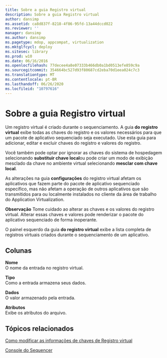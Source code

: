 ```yaml
---
title: Sobre a guia Registro virtual
description: Sobre a guia Registro virtual
author: dansimp
ms.assetid: ca8d837f-8218-4f86-95fd-13a44dccd022
ms.reviewer: ''
manager: dansimp
ms.author: dansimp
ms.pagetype: mdop, appcompat, virtualization
ms.mktglfcycl: deploy
ms.sitesec: library
ms.prod: w10
ms.date: 06/16/2016
ms.openlocfilehash: 77decee4a8e07333b466db0a1bd0513efe859c9a
ms.sourcegitcommit: 354664bc527d93f80687cd2eba70d1eea024c7c3
ms.translationtype: MT
ms.contentlocale: pt-BR
ms.lasthandoff: 06/26/2020
ms.locfileid: "10797616"
---
```

# Sobre a guia Registro virtual


Um registro virtual é criado durante o sequenciamento. A guia **do registro virtual** exibe todas as chaves do registro e os valores necessários para que um pacote de aplicativo sequenciado seja executado. Use esta guia para adicionar, editar e excluir chaves do registro e valores do registro.

Você também pode optar por ignorar as chaves do sistema de hospedagem selecionando **substituir chave local**ou pode criar um modo de exibição mesclado da chave no ambiente virtual selecionando **mesclar com chave local**.

As alterações na guia **configurações** do registro virtual afetam os aplicativos que fazem parte do pacote de aplicativo sequenciado específico, mas não afetam a operação de outros aplicativos que são transmitidos para ou localmente instalados no cliente da área de trabalho do Application Virtualization.

**Observação**  Tome cuidado ao alterar as chaves e os valores do registro virtual. Alterar essas chaves e valores pode renderizar o pacote do aplicativo sequenciado de forma inoperante.

 

O painel esquerdo da guia **do registro virtual** exibe a lista completa de registros virtuais criados durante o sequenciamento de um aplicativo.

## Colunas


<a href="" id="name"></a>**Nome**  
O nome da entrada no registro virtual.

<a href="" id="type"></a>**Tipo**  
Como a entrada armazena seus dados.

<a href="" id="data"></a>**Dados**  
O valor armazenado pela entrada.

<a href="" id="attributes"></a>**Atributos**  
Exibe os atributos do arquivo.

## Tópicos relacionados


[Como modificar as informações de chaves de Registro virtual](how-to-modify-virtual-registry-key-information.md)

[Console do Sequencer](sequencer-console.md)

 

 





